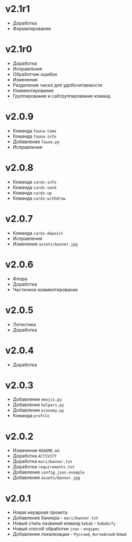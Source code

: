# v2.1r1
- Доработка
- Форматирование
# v2.1r0
- Доработка
- Исправления
- Обработчик ошибок
- Изменения
- Разделение чисел для удобочитаемости
- Комментирование
- Группирование и сабгруппирование команд
# v2.0.9
- Команда `fauna-tame`
- Команда `fauna-info`
- Добавление `fauna.py`
- Исправления
# v2.0.8
- Команда `cards-info`
- Команда `cards-send`
- Команда `cards-up`
- Команда `cards-withdraw`
# v2.0.7
- Команда `cards-deposit`
- Исправления
- Изменение `assets/banner.jpg`
# v2.0.6
- Флора
- Доработка
- Частичное комментирование
# v2.0.5
- Логистика
- Доработка
# v2.0.4
- Доработка
# v2.0.3
- Добавление `emojis.py`
- Добавление `helpers.py`
- Добавление `economy.py`
- Команда `profile`
# v2.0.2
- Изменение `README.md`
- Доработка `ACTIVITY`
- Доработка `mari/banner.txt`
- Доработка `requirements.txt`
- Добавление `config.json.example`
- Добавление `assets/banner.jpg`
# v2.0.1
- Новая иерархия проекта
- Добавление баннера - `mari/banner.txt`
- Новый стиль названий команд `kebab` - `kebabify`
- Новый способ обработки `json` - `msgspec`
- Добавление локализации - `Русский`, `Английский` язык
